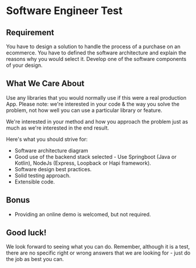 # Software Engineer Test

## Requirement

You have to design a solution to handle the process of a purchase on an ecommerce. You have to defined the software architecture and explain the reasons why you would select it. Develop one of the software components of your design.

## What We Care About

Use any libraries that you would normally use if this were a real production App. Please note: we're interested in your code & the way you solve the problem, not how well you can use a particular library or feature.

We're interested in your method and how you approach the problem just as much as we're interested in the end result.

Here's what you should strive for:

- Software architecture diagram
- Good use of the backend stack selected - Use Springboot (Java or Kotlin), NodeJs (Express, Loopback or Hapi framework).
- Software design best practices.
- Solid testing approach.
- Extensible code.

## Bonus

- Providing an online demo is welcomed, but not required.

## Good luck!

We look forward to seeing what you can do. Remember, although it is a test, there are no specific right or wrong answers that we are looking for - just do the job as best you can.


